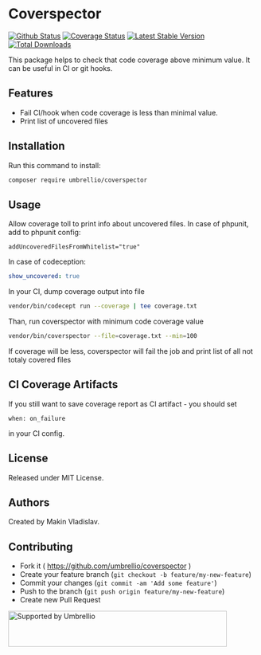 # Coverspector

[![Github Status](https://github.com/umbrellio/coverspector/workflows/CI/badge.svg)](https://github.com/umbrellio/coverspector/actions)
[![Coverage Status](https://coveralls.io/repos/github/umbrellio/coverspector/badge.svg?branch=master)](https://coveralls.io/github/umbrellio/coverspector?branch=master)
[![Latest Stable Version](https://poser.pugx.org/umbrellio/coverspector/v/stable.png)](https://packagist.org/packages/umbrellio/coverspector)
[![Total Downloads](https://poser.pugx.org/umbrellio/coverspector/downloads.png)](https://packagist.org/packages/umbrellio/coverspector)

This package helps to check that code coverage above minimum value. It can be useful in CI or git hooks.

## Features
 - Fail CI/hook when code coverage is less than minimal value.
 - Print list of uncovered files
 
 
## Installation
Run this command to install:
```bash
composer require umbrellio/coverspector
```
## Usage
Allow coverage toll to print info about uncovered files.
In case of phpunit, add to phpunit config:
```
addUncoveredFilesFromWhitelist="true"
```
In case of codeception:
```yml
show_uncovered: true
```

In your CI, dump coverage output into file
```bash
vendor/bin/codecept run --coverage | tee coverage.txt
```

Than, run coverspector with minimum code coverage value
```bash
vendor/bin/coverspector --file=coverage.txt --min=100
```
If coverage will be less, coverspector will fail the job and print list of all not totaly covered files

## CI Coverage Artifacts
If you still want to save coverage report as CI artifact - you should set 
```
when: on_failure
```
in your CI config.

## License

Released under MIT License.

## Authors

Created by Makin Vladislav.

## Contributing

- Fork it ( https://github.com/umbrellio/coverspector )
- Create your feature branch (`git checkout -b feature/my-new-feature`)
- Commit your changes (`git commit -am 'Add some feature'`)
- Push to the branch (`git push origin feature/my-new-feature`)
- Create new Pull Request

<a href="https://github.com/umbrellio/">
<img style="float: left;" src="https://umbrellio.github.io/Umbrellio/supported_by_umbrellio.svg" alt="Supported by Umbrellio" width="439" height="72">
</a>

